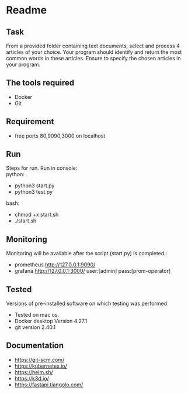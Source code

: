 Readme
=========================

Task
-------

From a provided folder containing text documents, select and process 4 articles of your choice. Your program should identify and return the most common words in these articles. Ensure to specify the chosen articles in your program.

The tools required
-------
* Docker
* Git

Requirement
-------
* free ports 80,9090,3000 on localhost

Run
--------

Steps for run. Run in console:<br>
python:
* python3 start.py
* python3 test.py

bash:
* chmod +x start.sh
* ./start.sh

Monitoring
--------

Monitoring will be available after the script (start.py) is completed.:
* prometheus http://127.0.0.1:9090/
* grafana http://127.0.0.1:3000/  user:[admin] pass:[prom-operator] 

Tested
------
Versions of pre-installed software on which testing was performed
* Tested on mac os.
* Docker desktop Version 4.27.1 
* git version 2.40.1 

Documentation
--------

* https://git-scm.com/
* https://kubernetes.io/
* https://helm.sh/
* https://k3d.io/
* https://fastapi.tiangolo.com/

